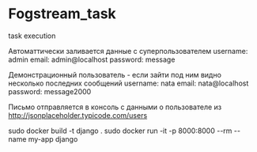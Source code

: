 # Fogstream_task
task execution


Автоматтически заливается данные с суперпользователем
username: admin
email: admin@localhost
password: message

Демонстрационный пользователь - если зайти под ним видно несколько последних сообщений
username: nata
email: nata@localhost
password: message2000

Письмо отправляется в консоль с данными о пользователе из http://jsonplaceholder.typicode.com/users

sudo docker build -t django .
sudo docker run -it -p 8000:8000 --rm --name my-app django


